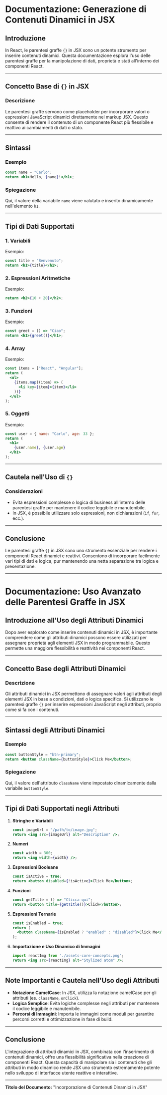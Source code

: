 # Documentazione: Generazione di Contenuti Dinamici in JSX

## Introduzione

In React, le parentesi graffe `{}` in JSX sono un potente strumento per inserire contenuti dinamici. Questa documentazione esplora l'uso delle parentesi graffe per la manipolazione di dati, proprietà e stati all'interno dei componenti React.

---

## Concetto Base di `{}` in JSX

### Descrizione

Le parentesi graffe servono come placeholder per incorporare valori o espressioni JavaScript dinamici direttamente nel markup JSX. Questo consente di rendere il contenuto di un componente React più flessibile e reattivo ai cambiamenti di dati o stato.

---

## Sintassi

### Esempio

```jsx
const name = "Carlo";
return <h1>Hello, {name}!</h1>;
```

### Spiegazione

Qui, il valore della variabile `name` viene valutato e inserito dinamicamente nell'elemento `h1`.

---

## Tipi di Dati Supportati

### 1. Variabili

Esempio:

```jsx
const title = "Benvenuto";
return <h1>{title}</h1>;
```

### 2. Espressioni Aritmetiche

Esempio:

```jsx
return <h2>{10 + 20}</h2>;
```

### 3. Funzioni

Esempio:

```jsx
const greet = () => "Ciao";
return <h1>{greet()}</h1>;
```

### 4. Array

Esempio:

```jsx
const items = ["React", "Angular"];
return (
  <ul>
    {items.map((item) => (
      <li key={item}>{item}</li>
    ))}
  </ul>
);
```

### 5. Oggetti

Esempio:

```jsx
const user = { name: "Carlo", age: 33 };
return (
  <h1>
    {user.name}, {user.age}
  </h1>
);
```

---

## Cautela nell'Uso di `{}`

### Considerazioni

- Evita espressioni complesse o logica di business all'interno delle parentesi graffe per mantenere il codice leggibile e manutenibile.
- In JSX, è possibile utilizzare solo espressioni, non dichiarazioni (`if`, `for`, ecc.).

---

## Conclusione

Le parentesi graffe `{}` in JSX sono uno strumento essenziale per rendere i componenti React dinamici e reattivi. Consentono di incorporare facilmente vari tipi di dati e logica, pur mantenendo una netta separazione tra logica e presentazione.

---

# Documentazione: Uso Avanzato delle Parentesi Graffe in JSX

## Introduzione all'Uso degli Attributi Dinamici

Dopo aver esplorato come inserire contenuti dinamici in JSX, è importante comprendere come gli attributi dinamici possono essere utilizzati per assegnare proprietà agli elementi JSX in modo programmabile. Questo permette una maggiore flessibilità e reattività nei componenti React.

---

## Concetto Base degli Attributi Dinamici

### Descrizione
Gli attributi dinamici in JSX permettono di assegnare valori agli attributi degli elementi JSX in base a condizioni, dati o logica specifica. Si utilizzano le parentesi graffe `{}` per inserire espressioni JavaScript negli attributi, proprio come si fa con i contenuti.

---

## Sintassi degli Attributi Dinamici

### Esempio
```jsx
const buttonStyle = "btn-primary";
return <button className={buttonStyle}>Click Me</button>;
```

### Spiegazione
Qui, il valore dell'attributo `className` viene impostato dinamicamente dalla variabile `buttonStyle`.

---

## Tipi di Dati Supportati negli Attributi

1. **Stringhe e Variabili**
   ```jsx
   const imageUrl = "/path/to/image.jpg";
   return <img src={imageUrl} alt="Description" />;
   ```

2. **Numeri**
   ```jsx
   const width = 300;
   return <img width={width} />;
   ```

3. **Espressioni Booleane**
   ```jsx
   const isActive = true;
   return <button disabled={!isActive}>Click Me</button>;
   ```

4. **Funzioni**
   ```jsx
   const getTitle = () => "Clicca qui";
   return <button title={getTitle()}>Click</button>;
   ```

5. **Espressioni Ternarie**
   ```jsx
   const isEnabled = true;
   return (
     <button className={isEnabled ? "enabled" : "disabled"}>Click Me</button>
   );
   ```

6. **Importazione e Uso Dinamico di Immagini**
   ```jsx
   import reactImg from './assets-core-concepts.png';
   return <img src={reactImg} alt="Stylized atom" />;
   ```

---

## Note Importanti e Cautela nell'Uso degli Attributi

- **Notazione CamelCase**: In JSX, utilizza la notazione camelCase per gli attributi (es. `className`, `onClick`).
- **Logica Semplice**: Evita logiche complesse negli attributi per mantenere il codice leggibile e manutenibile.
- **Percorsi di Immagini**: Importa le immagini come moduli per garantire percorsi corretti e ottimizzazione in fase di build.

---

## Conclusione
L'integrazione di attributi dinamici in JSX, combinata con l'inserimento di contenuti dinamici, offre una flessibilità significativa nella creazione di componenti React. Questa capacità di manipolare sia i contenuti che gli attributi in modo dinamico rende JSX uno strumento estremamente potente nello sviluppo di interfacce utente reattive e interattive.

---

**Titolo del Documento:** "Incorporazione di Contenuti Dinamici in JSX"
